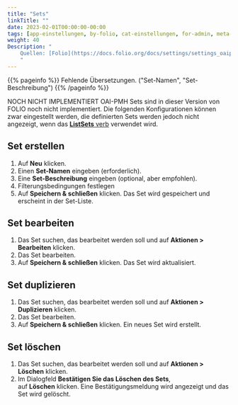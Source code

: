 ```yaml
---
title: "Sets"
linkTitle: ""
date: 2023-02-01T00:00:00-00:00
tags: [app-einstellungen, by-folio, cat-einstellungen, for-admin, meta-uebersetzungsproblem]
weight: 40
Description: "
    Quellen: [Folio](https://docs.folio.org/docs/settings/settings_oaipmh/settings_oaipmh/#settings--oai-pmh--behavior) <!-- & [GBV](https://info.gebev.de/display/FOLIOGBVEXTERN/Einstellungen+(OAI-PMH):+Sets) -->
    "
---
```


{{% pageinfo %}}
Fehlende Übersetzungen. ("Set-Namen", "Set-Beschreibung")
{{% /pageinfo %}}

NOCH NICHT IMPLEMENTIERT
OAI-PMH Sets sind in dieser Version von FOLIO noch nicht implementiert. Die folgenden Konfigurationen können zwar eingestellt werden, die definierten Sets werden jedoch nicht angezeigt, wenn das [**ListSets** verb](http://www.openarchives.org/OAI/openarchivesprotocol.html#ListSets) verwendet wird.

## Set erstellen

1.  Auf **Neu** klicken.
2.  Einen **Set-Namen** eingeben (erforderlich).
3.  Eine **Set-Beschreibung** eingeben (optional, aber empfohlen).
4.  Filterungsbedingungen festlegen
5.  Auf **Speichern & schließen** klicken. Das Set wird gespeichert und erscheint in der Set-Liste.

## Set bearbeiten

1.  Das Set suchen, das bearbeitet werden soll und auf **Aktionen > Bearbeiten** klicken.
2.  Das Set bearbeiten.
3.  Auf **Speichern & schließen** klicken. Das Set wird aktualisiert.

## Set duplizieren

1.  Das Set suchen, das bearbeitet werden soll und auf **Aktionen > Duplizieren** klicken.
2.  Das Set bearbeiten.
3.  Auf **Speichern & schließen** klicken. Ein neues Set wird erstellt.

## Set löschen

1.  Das Set suchen, das bearbeitet werden soll und auf **Aktionen > Löschen** klicken.
2.  Im Dialogfeld **Bestätigen Sie das Löschen des Sets**, auf **Löschen** klicken. Eine Bestätigungsmeldung wird angezeigt und das Set wird gelöscht.
